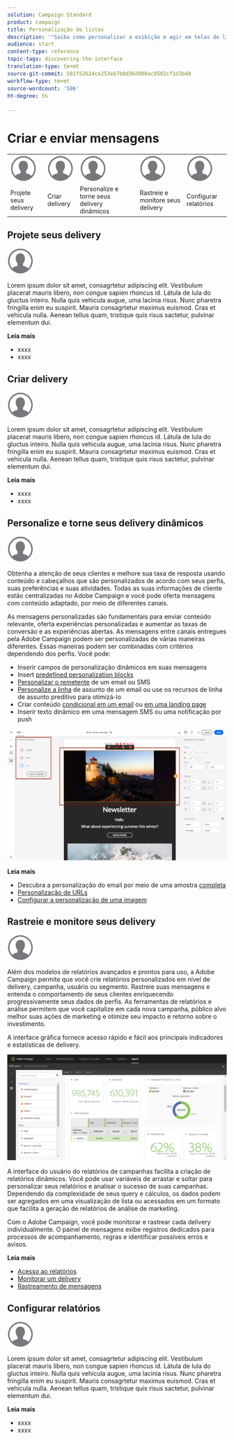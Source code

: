 ```yaml
---
solution: Campaign Standard
product: campaign
title: Personalização de listas
description: '"Saiba como personalizar a exibição e agir em telas de lista no Adobe Campaign Standard:classificar, filtrar, excluir ou duplicar elementos. As telas do Lista exibem elementos de um ou vários recursos especificados."'
audience: start
content-type: reference
topic-tags: discovering-the-interface
translation-type: tm+mt
source-git-commit: 501f52624ce253eb7b0d36d908ac8502cf1d3b48
workflow-type: tm+mt
source-wordcount: '586'
ht-degree: 5%

---
```



# Criar e enviar mensagens

<table>
<tr>
    <td valign="top">
        <a href="../../start/using/work-with-audiences.md"><img width="60px" alt="condições" src="assets/icon_profile.svg"/></a>
    </td>
    <td valign="top">
        <a href="../../api/using/creating-a-service.md"><img width="60px" alt="condições" src="assets/icon_profile.svg"/></a>
    </td>
    <td valign="top">
        <a href="../../api/using/interacting-with-custom-resources.md"><img width="60px" alt="condições" src="assets/icon_profile.svg"/></a>
    </td>
    <td valign="top">
        <a href="../../api/using/interacting-with-marketing-history.md"><img width="60px" alt="condições" src="assets/icon_profile.svg"/></a>
    </td>
    <td valign="top">
        <a href="../../api/using/interacting-with-marketing-history.md"><img width="60px" alt="condições" src="assets/icon_profile.svg"/></a>
    </td>
</tr>
<tr>
<td>Projete seus delivery</td>
<td>Criar delivery</td>
<td>Personalize e torne seus delivery dinâmicos</td>
<td>Rastreie e monitore seus delivery</td>
<td>Configurar relatórios</td>
</tr>
</table>

## Projete seus delivery

<img width="60px" alt="condições" src="assets/icon_profile.svg"/>

Lorem ipsum dolor sit amet, consagrtetur adipiscing elit. Vestibulum placerat mauris libero, non congue sapien rhoncus id. Látula de lula do gluctus inteiro. Nulla quis vehicula augue, uma lacinia risus. Nunc pharetra fringilla enim eu suspirit. Mauris consagrtetur maximus euismod. Cras et vehicula nulla. Aenean tellus quam, tristique quis risus sactetur, pulvinar elementum dui.

**Leia mais**

* xxxx
* xxxx

## Criar delivery

<img width="60px" alt="condições" src="assets/icon_profile.svg"/>

Lorem ipsum dolor sit amet, consagrtetur adipiscing elit. Vestibulum placerat mauris libero, non congue sapien rhoncus id. Látula de lula do gluctus inteiro. Nulla quis vehicula augue, uma lacinia risus. Nunc pharetra fringilla enim eu suspirit. Mauris consagrtetur maximus euismod. Cras et vehicula nulla. Aenean tellus quam, tristique quis risus sactetur, pulvinar elementum dui.

**Leia mais**

* xxxx
* xxxx

## Personalize e torne seus delivery dinâmicos

<img width="60px" alt="condições" src="assets/icon_profile.svg"/>

Obtenha a atenção de seus clientes e melhore sua taxa de resposta usando conteúdo e cabeçalhos que são personalizados de acordo com seus perfis, suas preferências e suas atividades. Todas as suas informações de cliente estão centralizadas no Adobe Campaign e você pode oferta mensagens com conteúdo adaptado, por meio de diferentes canais.

As mensagens personalizadas são fundamentais para enviar conteúdo relevante, oferta experiências personalizadas e aumentar as taxas de conversão e as experiências abertas. As mensagens entre canais entregues pela Adobe Campaign podem ser personalizadas de várias maneiras diferentes. Essas maneiras podem ser combinadas com critérios dependendo dos perfis. Você pode:

* Inserir campos de personalização [](../../designing/using/personalization.md#inserting-a-personalization-field) dinâmicos em suas mensagens
* Insert [predefined personalization blocks](../../designing/using/personalization.md#adding-a-content-block)
* [Personalizar o remetente](../../designing/using/subject-line.md) de um email ou SMS
* [Personalize a linha](../../designing/using/subject-line.md) de assunto de um email ou use os recursos de linha de assunto [](../../designing/using/subject-line.md#subject-line) preditivo para otimizá-lo
* Criar conteúdo [condicional em um email](../../designing/using/personalization.md#defining-dynamic-content-in-an-email) ou [em uma landing page](../../channels/using/designing-a-landing-page.md#defining-dynamic-content-in-a-landing-page)
* Inserir texto [](../../channels/using/defining-dynamic-text.md) dinâmico em uma mensagem SMS ou uma notificação por push

![](assets/delivery_content_43.png)

**Leia mais**

* Descubra a personalização do email por meio de uma amostra [completa](../../designing/using/personalization.md#example-email-personalization)
* [Personalização de URLs](../../designing/using/personalization.md#personalizing-urls)
* [Configurar a personalização de uma imagem](../../designing/using/personalization.md#personalizing-an-image-source)

## Rastreie e monitore seus delivery

<img width="60px" alt="condições" src="assets/icon_profile.svg"/>

Além dos modelos de relatórios avançados e prontos para uso, a Adobe Campaign permite que você crie relatórios personalizados em nível de delivery, campanha, usuário ou segmento. Rastreie suas mensagens e entenda o comportamento de seus clientes enriquecendo progressivamente seus dados de perfis. As ferramentas de relatórios e análise permitem que você capitalize em cada nova campanha, público alvo melhor suas ações de marketing e otimize seu impacto e retorno sobre o investimento.

A interface gráfica fornece acesso rápido e fácil aos principais indicadores e estatísticas de delivery.

![](assets/dynamic_report_intro.png)

A interface do usuário do relatórios de campanhas facilita a criação de relatórios dinâmicos. Você pode usar variáveis de arrastar e soltar para personalizar seus relatórios e analisar o sucesso de suas campanhas. Dependendo da complexidade de seus query e cálculos, os dados podem ser agregados em uma visualização de lista ou acessados em um formato que facilita a geração de relatórios de análise de marketing.

Com o Adobe Campaign, você pode monitorar e rastrear cada delivery individualmente. O painel de mensagens exibe registros dedicados para processos de acompanhamento, regras e identificar possíveis erros e avisos.


**Leia mais**

* [Acesso ao relatórios](../../reporting/using/about-dynamic-reports.md)
* [Monitorar um delivery](../../sending/using/monitoring-a-delivery.md)
* [Rastreamento de mensagens](../../sending/using/tracking-messages.md)

## Configurar relatórios

<img width="60px" alt="condições" src="assets/icon_profile.svg"/>

Lorem ipsum dolor sit amet, consagrtetur adipiscing elit. Vestibulum placerat mauris libero, non congue sapien rhoncus id. Látula de lula do gluctus inteiro. Nulla quis vehicula augue, uma lacinia risus. Nunc pharetra fringilla enim eu suspirit. Mauris consagrtetur maximus euismod. Cras et vehicula nulla. Aenean tellus quam, tristique quis risus sactetur, pulvinar elementum dui.

**Leia mais**

* xxxx
* xxxx
